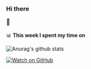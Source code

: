 ### Hi there  <p> :rofl: </p>

📊 **This week I spent my time on**

![Anurag's github stats](https://github-readme-stats.vercel.app/api?username=quoctuan-spk&count_private=true)

[![Watch on GitHub](https://img.shields.io/github/watchers/jonsn0w/hyde.svg?style=social)](https://quoctuan-spk.github.io/)
